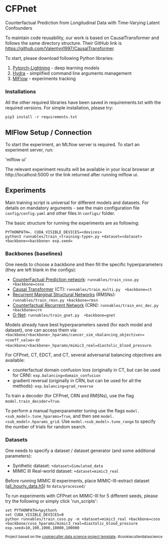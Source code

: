 CFPnet
==============================
Counterfactual Prediction from Longitudinal Data with Time-Varying Latent Confounders

To maintain code reusability, our work is based on CausalTransformer and follows the same directory structure. Their GitHub link is https://github.com/Valentyn1997/CausalTransformer.

To start, please download following Python libraries:
1. [Pytorch-Lightning](https://pytorch-lightning.readthedocs.io/en/latest/) - deep learning models
2. [Hydra](https://hydra.cc/docs/intro/) - simplified command line arguments management
3. [MlFlow](https://mlflow.org/) - experiments tracking


### Installations
All the other required libraries have been saved in requirements.txt with the required versions. For simple installation, please try:
```console
pip3 install -r requirements.txt
```

## MlFlow Setup / Connection
To start the experiment, an MLflow server is required.
To start an experiment server, run:

'mlflow ui'

The relevant experiment results will be available in your local browser at http://localhost:5000 or the link returned after running mlflow ui.

## Experiments

Main training script is universal for different models and datasets. For details on mandatory arguments - see the main configuration file `config/config.yaml` and other files in `configs/` folder.

The basic structure for running the experiments are as following:
```console
PYTHONPATH=. CUDA_VISIBLE_DEVICES=<devices> 
python3 runnables/train_<training-type>.py +dataset=<dataset> +backbone=<backbone> exp.seed=
```

### Backbones (baselines)
One needs to choose a backbone and then fill the specific hyperparameters (they are left blank in the configs):
- [CounterFactual Prediction network](CFPnet): `runnables/train_coso.py  +backbone=coso`
- [Causal Transformer](https://arxiv.org/abs/2204.07258) (CT): `runnables/train_multi.py  +backbone=ct`
- [Recurrent Marginal Structural Networks](https://papers.nips.cc/paper/2018/hash/56e6a93212e4482d99c84a639d254b67-Abstract.html) (RMSNs): `runnables/train_rmsn.py +backbone=rmsn`
- [Counterfactual Recurrent Network](https://arxiv.org/abs/2002.04083) (CRN): `runnables/train_enc_dec.py +backbone=crn`
- [G-Net](https://proceedings.mlr.press/v158/li21a/li21a.pdf): `runnables/train_gnet.py  +backbone=gnet`


Models already have best hyperparameters saved (for each model and dataset), one can access them via: `+backbone/<backbone>_hparams/cancer_sim_<balancing_objective>=<coeff_value>` or `+backbone/<backbone>_hparams/mimic3_real=diastolic_blood_pressure`.

For CFPnet, CT, EDCT, and CT, several adversarial balancing objectives are available:
- counterfactual domain confusion loss (originally in CT, but can be used for CRN): `exp.balancing=domain_confusion`
- gradient reversal (originally in CRN, but can be used for all the methods): `exp.balancing=grad_reverse`

To train a decoder (for CFPnet, CRN and RMSNs), use the flag `model.train_decoder=True`.

To perform a manual hyperparameter tuning use the flags `model.<sub_model>.tune_hparams=True`, and then see `model.<sub_model>.hparams_grid`. Use `model.<sub_model>.tune_range` to specify the number of trials for random search.

### Datasets
One needs to specify a dataset / dataset generator (and some additional parameters):
- Synthetic dataset: `+dataset=Simulated_data`
- MIMIC III Real-world dataset: `+dataset=mimic3_real`

Before running MIMIC III experiments, place MIMIC-III-extract dataset ([all_hourly_data.h5](https://github.com/MLforHealth/MIMIC_Extract)) to `data/processed/`

To run experiments with CFPnet on MIMIC-III for 5 different seeds, please try the following or simply click 'run_scripts': 
```console
set PYTHONPATH=%python%
set CUDA_VISIBLE_DEVICES=0
python runnables/train_coso.py -m +dataset=mimic3_real +backbone=coso +backbone/coso_hparams/mimic3_real=diastolic_blood_pressure exp.seed=10,100,1000,10000,100000
```

<p><small>Project based on the <a target="_blank" href="https://drivendata.github.io/cookiecutter-data-science/">cookiecutter data science project template</a>. #cookiecutterdatascience</small></p>
